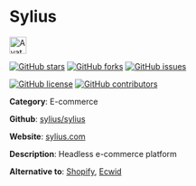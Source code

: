 
# Sylius 

<a href="https://sylius.com/"><img src="https://icons.duckduckgo.com/ip3/sylius.com.ico" alt="Avatar" width="30" height="30" /></a>

[![GitHub stars](https://img.shields.io/github/stars/sylius/sylius.svg?style=social&label=Star&maxAge=2592000)](https://GitHub.com/sylius/sylius/stargazers/) [![GitHub forks](https://img.shields.io/github/forks/sylius/sylius.svg?style=social&label=Fork&maxAge=2592000)](https://GitHub.com/sylius/sylius/network/) [![GitHub issues](https://img.shields.io/github/issues/sylius/sylius.svg)](https://GitHub.com/Nsylius/sylius/issues/)

[![GitHub license](https://img.shields.io/github/license/sylius/sylius.svg)](https://github.com/sylius/sylius/blob/master/LICENSE) [![GitHub contributors](https://img.shields.io/github/contributors/sylius/sylius.svg)](https://GitHub.com/sylius/sylius/graphs/contributors/) 

**Category**: E-commerce

**Github**: [sylius/sylius](https://github.com/sylius/sylius)

**Website**: [sylius.com](https://sylius.com/)

**Description**:
Headless e-commerce platform

**Alternative to**: [Shopify](https://www.shopify.com/), [Ecwid](https://www.ecwid.com/)
